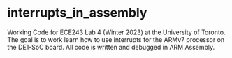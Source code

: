 # interrupts_in_assembly
Working Code for ECE243 Lab 4 (Winter 2023) at the University of Toronto. The goal is to work learn how to use interrupts for the ARMv7 processor on the DE1-SoC board. All code is written and debugged in ARM Assembly.

